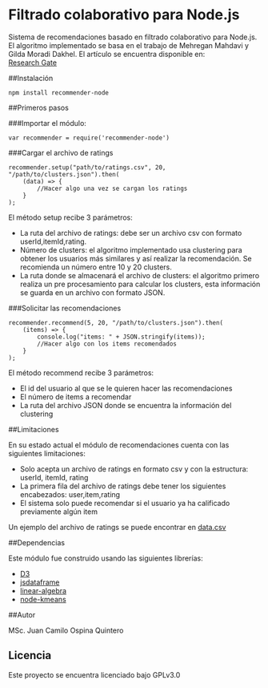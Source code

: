 # Filtrado colaborativo para Node.js
Sistema de recomendaciones basado en filtrado colaborativo para Node.js.  
El algoritmo implementado se basa en el trabajo de Mehregan Mahdavi y Gilda Moradi Dakhel. El artículo se encuentra disponible en:  
[Research Gate](https://www.researchgate.net/publication/220980957)

##Instalación

```
npm install recommender-node
```

##Primeros pasos

###Importar el módulo:
```
var recommender = require('recommender-node')
```

###Cargar el archivo de ratings
```
recommender.setup("path/to/ratings.csv", 20, "/path/to/clusters.json").then(
    (data) => {
        //Hacer algo una vez se cargan los ratings
    }
);
```

El método setup recibe 3 parámetros:
* La ruta del archivo de ratings: debe ser un archivo csv con formato userId,itemId,rating.
* Número de clusters: el algoritmo implementado usa clustering para obtener los usuarios más similares y así realizar la recomendación. Se recomienda un número entre 10 y 20 clusters.
* La ruta donde se almacenará el archivo de clusters: el algoritmo primero realiza un pre procesamiento para calcular los clusters, esta información se guarda en un archivo con formato JSON.

###Solicitar las recomendaciones

```
recommender.recommend(5, 20, "/path/to/clusters.json").then(
    (items) => {
        console.log("items: " + JSON.stringify(items));
        //Hacer algo con los items recomendados
    }
);
```

El método recommend recibe 3 parámetros:
* El id del usuario al que se le quieren hacer las recomendaciones
* El número de items a recomendar
* La ruta del archivo JSON donde se encuentra la información del clustering

##Limitaciones

En su estado actual el módulo de recomendaciones cuenta con las siguientes limitaciones:

* Solo acepta un archivo de ratings en formato csv y con la estructura: userId, itemId, rating
* La primera fila del archivo de ratings debe tener los siguientes encabezados: user,item,rating
* El sistema solo puede recomendar si el usuario ya ha calificado previamente algún item

Un ejemplo del archivo de ratings se puede encontrar en [data.csv](https://github.com/jcospina/recommender-node/blob/master/dataset/data.csv)

##Dependencias

Este módulo fue construido usando las siguientes librerías:

* [D3](https://www.npmjs.com/package/d3)
* [jsdataframe](https://github.com/osdat/jsdataframe/wiki)
* [linear-algebra](https://www.npmjs.com/package/linear-algebra)
* [node-kmeans](https://www.npmjs.com/package/node-kmeans)


##Autor

MSc. Juan Camilo Ospina Quintero  

## Licencia

Este proyecto se encuentra licenciado bajo GPLv3.0